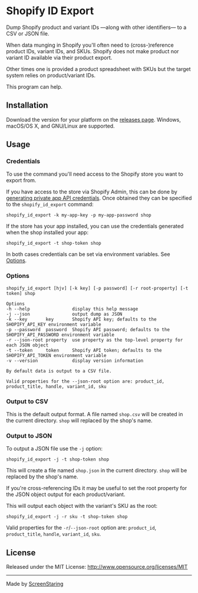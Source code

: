 # Shopify ID Export

Dump Shopify product and variant IDs —along with other identifiers— to a CSV or JSON file.

When data munging in Shopify you'll often need to (cross-)reference product IDs, variant IDs, and SKUs.
Shopify does not make product nor variant ID available via their product export.

Other times one is provided a product spreadsheet with SKUs but the target system relies
on product/variant IDs.

This program can help.


## Installation

Download the version for your platform on the [releases page](https://github.com/screenstaring/shopify_id_export/releases).
Windows, macOS/OS X, and GNU/Linux are supported.

## Usage

### Credentials

To use the command you'll need access to the Shopify store you want to export from.

If you have access to the store via Shopify Admin, this can be done by [generating private app API credentials](https://shopify.dev/tutorials/generate-api-credentials).
Once obtained they can be specified to the `shopify_id_export` command:

```
shopify_id_export -k my-app-key -p my-app-password shop
```

If the store has your app installed, you can use the credentials generated when the shop installed your app:

```
shopify_id_export -t shop-token shop
```

In both cases credentials can be set via environment variables. See [Options](#options).

### Options

```
shopify_id_export [hjv] [-k key] [-p password] [-r root-property] [-t token] shop

Options
-h --help                display this help message
-j --json                output dump as JSON
-k --key       key       Shopify API key; defaults to the SHOPIFY_API_KEY environment variable
-p --password  password  Shopify API password; defaults to the SHOPIFY_API_PASSWORD environment variable
-r --json-root property  use property as the top-level property for each JSON object
-t --token     token     Shopify API token; defaults to the SHOPIFY_API_TOKEN environment variable
-v --version             display version information

By default data is output to a CSV file.

Valid properties for the --json-root option are: product_id, product_title, handle, variant_id, sku
```

### Output to CSV

This is the default output format. A file named `shop.csv` will be created in the current directory. `shop` will replaced by the shop's name.

### Output to JSON

To output a JSON file use the `-j` option:
```
shopify_id_export -j -t shop-token shop
```

This will create a file named `shop.json` in the current directory. `shop` will be replaced by the shop's name.

If you're cross-referencing IDs it may be useful to set the root property for the JSON object output for each product/variant.

This will output each object with the variant's SKU as the root:
```
shopify_id_export -j -r sku -t shop-token shop
```

Valid properties for the `-r`/`--json-root` option are: `product_id`, `product_title`, `handle`, `variant_id`, `sku`.

## License

Released under the MIT License: http://www.opensource.org/licenses/MIT

---

Made by [ScreenStaring](http://screenstaring.com)
